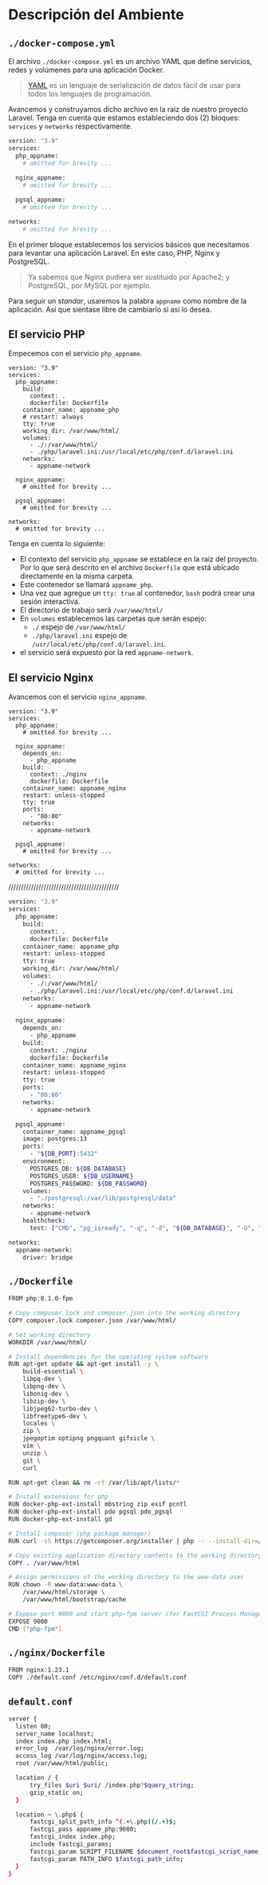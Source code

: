 # Descripción del Ambiente

## `./docker-compose.yml`

El archivo `./docker-compose.yml` es un archivo YAML que define servicios, redes y volúmenes para una aplicación Docker.

>[YAML](https://yaml.org/) es un lenguaje de serialización de datos fácil de usar para todos los lenguajes de programación.


Avancemos y construyamos dicho archivo en la raíz de nuestro proyecto Laravel. Tenga en cuenta que estamos estableciendo dos (2) bloques: `services` y `networks` respectivamente.

```bash
version: "3.9"
services:  
  php_appname:
    # omitted for brevity ...
 
  nginx_appname:
    # omitted for brevity ...

  pgsql_appname:
    # omitted for brevity ...

networks:
    # omitted for brevity ...

```

En el primer bloque establecemos los servicios básicos que necesitamos para levantar una aplicación Laravel. En este caso, PHP, Nginx y PostgreSQL.

>Ya sabemos que Nginx pudiera ser sustituido por Apache2; y PostgreSQL, por MySQL por ejemplo.

Para seguir un _standar_, usaremos la palabra `appname` como nombre de la aplicación. Así que sientase libre de cambiarlo si así lo desea.

## El servicio PHP

Empecemos con el servicio `php_appname`.

```bash{3,4,5,6,7,8,9,10,11,12,13,14,15}
version: "3.9"
services:  
  php_appname:
    build:
      context: .
      dockerfile: Dockerfile    
    container_name: appname_php
    # restart: always
    tty: true
    working_dir: /var/www/html/
    volumes:
      - ./:/var/www/html/
      - ./php/laravel.ini:/usr/local/etc/php/conf.d/laravel.ini
    networks:
      - appname-network
 
  nginx_appname:
    # omitted for brevity ...

  pgsql_appname:
    # omitted for brevity ...

networks:
  # omitted for brevity ...
```

Tenga en cuenta lo siguiente:

- El contexto del servicio `php_appname` se establece en la raiz del proyecto. Por lo que será descrito en el archivo `Dockerfile` que está ubicado directamente en la misma carpeta.
- Este contenedor se llamará `appname_php`.
- Una vez que agregue un `tty: true` al contenedor, `bash` podrá crear una sesión interactiva.
- El directorio de trabajo será `/var/www/html/`
- En `volumes` establecemos las carpetas que serán espejo:
    - `./` espejo de `/var/www/html/`
    - `./php/laravel.ini` espejo de `/usr/local/etc/php/conf.d/laravel.ini`.
- el servicio será expuesto por la red `appname-network`.

## El servicio Nginx

Avancemos con el servicio `nginx_appname`.

```bash{6,7,8,9,10,11,12,13,14,15,16,17,18}
version: "3.9"
services:  
  php_appname:
    # omitted for brevity ...
 
  nginx_appname:
    depends_on:
      - php_appname
    build:
      context: ./nginx
      dockerfile: Dockerfile
    container_name: appname_nginx
    restart: unless-stopped
    tty: true
    ports:
      - "80:80"
    networks:
      - appname-network

  pgsql_appname:
    # omitted for brevity ...

networks:
  # omitted for brevity ...
```

////////////////////////////////////////////

```bash
version: "3.9"
services:  
  php_appname:
    build:
      context: .
      dockerfile: Dockerfile    
    container_name: appname_php
    restart: unless-stopped
    tty: true
    working_dir: /var/www/html/
    volumes:
      - ./:/var/www/html/
      - ./php/laravel.ini:/usr/local/etc/php/conf.d/laravel.ini
    networks:
      - appname-network
 
  nginx_appname:
    depends_on:
      - php_appname
    build:
      context: ./nginx
      dockerfile: Dockerfile
    container_name: appname_nginx
    restart: unless-stopped
    tty: true
    ports:
      - "80:80"
    networks:
      - appname-network

  pgsql_appname:
    container_name: appname_pgsql
    image: postgres:13
    ports:
      - "${DB_PORT}:5432"
    environment:
      POSTGRES_DB: ${DB_DATABASE}
      POSTGRES_USER: ${DB_USERNAME}
      POSTGRES_PASSWORD: ${DB_PASSWORD}
    volumes:
      - "./postgresql:/var/lib/postgresql/data"
    networks:
      - appname-network
    healthcheck:
      test: ["CMD", "pg_isready", "-q", "-d", "${DB_DATABASE}", "-U", "${DB_USERNAME}"]

networks:
  appname-network:
    driver: bridge
```





## `./Dockerfile`

```bash
FROM php:8.1.0-fpm

# Copy composer.lock and composer.json into the working directory
COPY composer.lock composer.json /var/www/html/

# Set working directory
WORKDIR /var/www/html/

# Install dependencies for the operating system software
RUN apt-get update && apt-get install -y \
    build-essential \
    libpq-dev \
    libpng-dev \
    libonig-dev \
    libzip-dev \
    libjpeg62-turbo-dev \
    libfreetype6-dev \
    locales \
    zip \
    jpegoptim optipng pngquant gifsicle \
    vim \
    unzip \
    git \
    curl

RUN apt-get clean && rm -rf /var/lib/apt/lists/*

# Install extensions for php
RUN docker-php-ext-install mbstring zip exif pcntl
RUN docker-php-ext-install pdo pgsql pdo_pgsql
RUN docker-php-ext-install gd

# Install composer (php package manager)
RUN curl -sS https://getcomposer.org/installer | php -- --install-dir=/usr/local/bin --filename=composer

# Copy existing application directory contents to the working directory
COPY . /var/www/html

# Assign permissions of the working directory to the www-data user
RUN chown -R www-data:www-data \
    /var/www/html/storage \
    /var/www/html/bootstrap/cache

# Expose port 9000 and start php-fpm server (for FastCGI Process Manager)
EXPOSE 9000
CMD ["php-fpm"]
```

## `./nginx/Dockerfile`

```bash
FROM nginx:1.23.1
COPY ./default.conf /etc/nginx/conf.d/default.conf
```
## `default.conf`

```bash
server {
  listen 80;
  server_name localhost;
  index index.php index.html;
  error_log  /var/log/nginx/error.log;
  access_log /var/log/nginx/access.log;
  root /var/www/html/public;

  location / {
      try_files $uri $uri/ /index.php?$query_string;
      gzip_static on;
  }

  location ~ \.php$ {
      fastcgi_split_path_info ^(.+\.php)(/.+)$;
      fastcgi_pass appname_php:9000;
      fastcgi_index index.php;
      include fastcgi_params;
      fastcgi_param SCRIPT_FILENAME $document_root$fastcgi_script_name;
      fastcgi_param PATH_INFO $fastcgi_path_info;
  }
}
```
